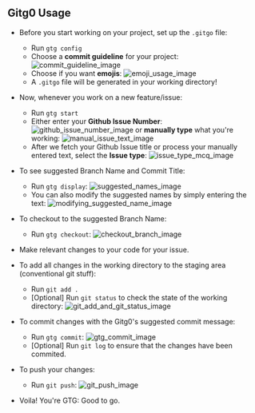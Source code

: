 ## Gitg0 Usage

- Before you start working on your project, set up the `.gitgo` file:
  - Run `gtg config`
  - Choose a **commit guideline** for your project:
    ![commit_guideline_image](https://user-images.githubusercontent.com/44428198/101599597-03ad8500-3a20-11eb-9286-125b570c36ca.png)
  - Choose if you want **emojis**:
    ![emoji_usage_image](https://user-images.githubusercontent.com/44428198/101599916-96e6ba80-3a20-11eb-88e4-d19143793dc8.png)
  - A `.gitgo` file will be generated in your working directory!
- Now, whenever you work on a new feature/issue:
  - Run `gtg start`
  - Either enter your **Github Issue Number**:
    ![github_issue_number_image](https://user-images.githubusercontent.com/44428198/101600253-0eb4e500-3a21-11eb-8a88-41061d6a850d.png)
    or **manually type** what you're working:
    ![manual_issue_text_image](https://user-images.githubusercontent.com/44428198/101600600-90a50e00-3a21-11eb-9401-43744b3260e1.png)
  - After we fetch your Github Issue title or process your manually entered text, select the **Issue type**:
    ![issue_type_mcq_image](https://user-images.githubusercontent.com/44428198/101600846-e37ec580-3a21-11eb-94b6-6b6ab9ff38c1.png)
- To see suggested Branch Name and Commit Title:
  - Run `gtg display`:
    ![suggested_names_image](https://user-images.githubusercontent.com/44428198/101601370-9fd88b80-3a22-11eb-9232-ce189d7c669c.png)
  - You can also modify the suggested names by simply entering the text:
    ![modifying_suggested_name_image](https://user-images.githubusercontent.com/44428198/101601720-ffcf3200-3a22-11eb-873a-22a88ff7d47f.png)
- To checkout to the suggested Branch Name:
  - Run `gtg checkout`:
    ![checkout_branch_image](https://user-images.githubusercontent.com/44428198/101601994-67857d00-3a23-11eb-9879-709b1e6439d6.png)
- Make relevant changes to your code for your issue.

- To add all changes in the working directory to the staging area (conventional git stuff):

  - Run `git add .`
  - [Optional] Run `git status` to check the state of the working directory:
    ![git_add_and_git_status_image](https://user-images.githubusercontent.com/44428198/101602602-66a11b00-3a24-11eb-8dde-0e83b3d4123c.png)

- To commit changes with the Gitg0's suggested commit message:

  - Run `gtg commit`:
    ![gtg_commit_image](https://user-images.githubusercontent.com/44428198/101602830-b4b61e80-3a24-11eb-8fa7-d8094deb751a.png)
  - [Optional] Run `git log` to ensure that the changes have been commited.

- To push your changes:

  - Run `git push`:
    ![git_push_image](https://user-images.githubusercontent.com/44428198/101603001-eb8c3480-3a24-11eb-8a48-9a583460faeb.png)

- Voila! You're GTG: Good to go.
